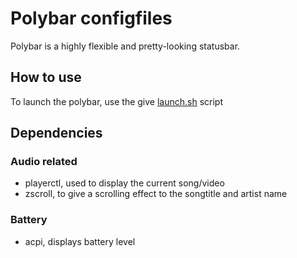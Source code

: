# Polybar configfiles
Polybar is a highly flexible and pretty-looking statusbar.

## How to use
To launch the polybar, use the give [launch.sh](https://github.com/lars-vc/dotfiles/blob/root/private_dot_config/polybar/executable_launch.sh) script
## Dependencies
### Audio related
* playerctl, used to display the current song/video
* zscroll, to give a scrolling effect to the songtitle and artist name
### Battery
* acpi, displays battery level
